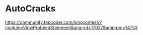 # AutoCracks
https://community.topcoder.com/longcontest/?module=ViewProblemStatement&amp;rd=17037&amp;pm=14753
